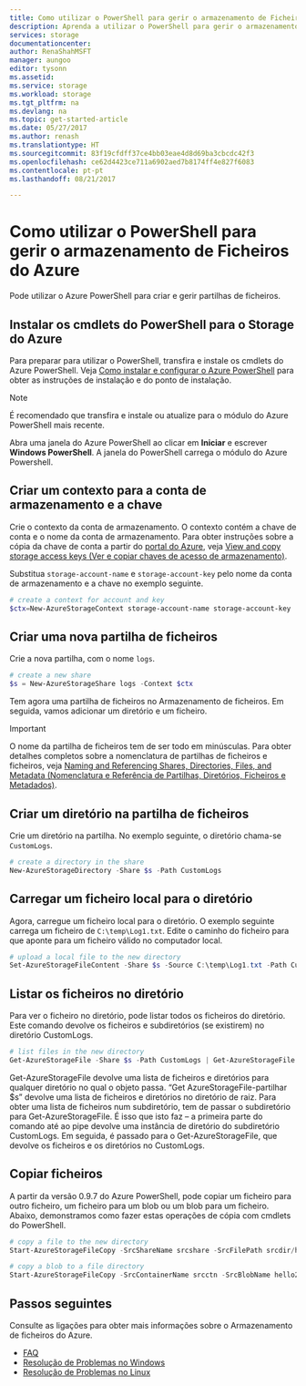 ```yaml
---
title: Como utilizar o PowerShell para gerir o armazenamento de Ficheiros do Azure | Microsoft Docs
description: Aprenda a utilizar o PowerShell para gerir o armazenamento de Ficheiros do Azure.
services: storage
documentationcenter: 
author: RenaShahMSFT
manager: aungoo
editor: tysonn
ms.assetid: 
ms.service: storage
ms.workload: storage
ms.tgt_pltfrm: na
ms.devlang: na
ms.topic: get-started-article
ms.date: 05/27/2017
ms.author: renash
ms.translationtype: HT
ms.sourcegitcommit: 83f19cfdff37ce4bb03eae4d8d69ba3cbcdc42f3
ms.openlocfilehash: ce62d4423ce711a6902aed7b8174ff4e827f6083
ms.contentlocale: pt-pt
ms.lasthandoff: 08/21/2017

---
```

# <a name="how-to-use-powershell-to-manage-azure-file-storage"></a>Como utilizar o PowerShell para gerir o armazenamento de Ficheiros do Azure
Pode utilizar o Azure PowerShell para criar e gerir partilhas de ficheiros.

## <a name="install-the-powershell-cmdlets-for-azure-storage"></a>Instalar os cmdlets do PowerShell para o Storage do Azure
Para preparar para utilizar o PowerShell, transfira e instale os cmdlets do Azure PowerShell. Veja [Como instalar e configurar o Azure PowerShell](/powershell/azureps-cmdlets-docs) para obter as instruções de instalação e do ponto de instalação.

> [!NOTE]
> É recomendado que transfira e instale ou atualize para o módulo do Azure PowerShell mais recente.
> 
> 

Abra uma janela do Azure PowerShell ao clicar em **Iniciar** e escrever **Windows PowerShell**. A janela do PowerShell carrega o módulo do Azure Powershell.

## <a name="create-a-context-for-your-storage-account-and-key"></a>Criar um contexto para a conta de armazenamento e a chave
Crie o contexto da conta de armazenamento. O contexto contém a chave de conta e o nome da conta de armazenamento. Para obter instruções sobre a cópia da chave de conta a partir do [portal do Azure](https://portal.azure.com), veja [View and copy storage access keys (Ver e copiar chaves de acesso de armazenamento)](../common/storage-create-storage-account.md?toc=%2fazure%2fstorage%2ffiles%2ftoc.json#view-and-copy-storage-access-keys).

Substitua `storage-account-name` e `storage-account-key` pelo nome da conta de armazenamento e a chave no exemplo seguinte.

```powershell
# create a context for account and key
$ctx=New-AzureStorageContext storage-account-name storage-account-key
```

## <a name="create-a-new-file-share"></a>Criar uma nova partilha de ficheiros
Crie a nova partilha, com o nome `logs`.

```powershell
# create a new share
$s = New-AzureStorageShare logs -Context $ctx
```

Tem agora uma partilha de ficheiros no Armazenamento de ficheiros. Em seguida, vamos adicionar um diretório e um ficheiro.

> [!IMPORTANT]
> O nome da partilha de ficheiros tem de ser todo em minúsculas. Para obter detalhes completos sobre a nomenclatura de partilhas de ficheiros e ficheiros, veja [Naming and Referencing Shares, Directories, Files, and Metadata (Nomenclatura e Referência de Partilhas, Diretórios, Ficheiros e Metadados)](https://msdn.microsoft.com/library/azure/dn167011.aspx).
> 
> 

## <a name="create-a-directory-in-the-file-share"></a>Criar um diretório na partilha de ficheiros
Crie um diretório na partilha. No exemplo seguinte, o diretório chama-se `CustomLogs`.

```powershell
# create a directory in the share
New-AzureStorageDirectory -Share $s -Path CustomLogs
```

## <a name="upload-a-local-file-to-the-directory"></a>Carregar um ficheiro local para o diretório
Agora, carregue um ficheiro local para o diretório. O exemplo seguinte carrega um ficheiro de `C:\temp\Log1.txt`. Edite o caminho do ficheiro para que aponte para um ficheiro válido no computador local.

```powershell
# upload a local file to the new directory
Set-AzureStorageFileContent -Share $s -Source C:\temp\Log1.txt -Path CustomLogs
```

## <a name="list-the-files-in-the-directory"></a>Listar os ficheiros no diretório
Para ver o ficheiro no diretório, pode listar todos os ficheiros do diretório. Este comando devolve os ficheiros e subdiretórios (se existirem) no diretório CustomLogs.

```powershell
# list files in the new directory
Get-AzureStorageFile -Share $s -Path CustomLogs | Get-AzureStorageFile
```

Get-AzureStorageFile devolve uma lista de ficheiros e diretórios para qualquer diretório no qual o objeto passa. “Get AzureStorageFile-partilhar $s” devolve uma lista de ficheiros e diretórios no diretório de raiz. Para obter uma lista de ficheiros num subdiretório, tem de passar o subdiretório para Get-AzureStorageFile. É isso que isto faz – a primeira parte do comando até ao pipe devolve uma instância de diretório do subdiretório CustomLogs. Em seguida, é passado para o Get-AzureStorageFile, que devolve os ficheiros e os diretórios no CustomLogs.

## <a name="copy-files"></a>Copiar ficheiros
A partir da versão 0.9.7 do Azure PowerShell, pode copiar um ficheiro para outro ficheiro, um ficheiro para um blob ou um blob para um ficheiro. Abaixo, demonstramos como fazer estas operações de cópia com cmdlets do PowerShell.

```powershell
# copy a file to the new directory
Start-AzureStorageFileCopy -SrcShareName srcshare -SrcFilePath srcdir/hello.txt -DestShareName destshare -DestFilePath destdir/hellocopy.txt -Context $srcCtx -DestContext $destCtx

# copy a blob to a file directory
Start-AzureStorageFileCopy -SrcContainerName srcctn -SrcBlobName hello2.txt -DestShareName hello -DestFilePath hellodir/hello2copy.txt -DestContext $ctx -Context $ctx
```
## <a name="next-steps"></a>Passos seguintes
Consulte as ligações para obter mais informações sobre o Armazenamento de ficheiros do Azure.

* [FAQ](../storage-files-faq.md)
* [Resolução de Problemas no Windows](storage-troubleshoot-windows-file-connection-problems.md)      
* [Resolução de Problemas no Linux](storage-troubleshoot-linux-file-connection-problems.md)    
